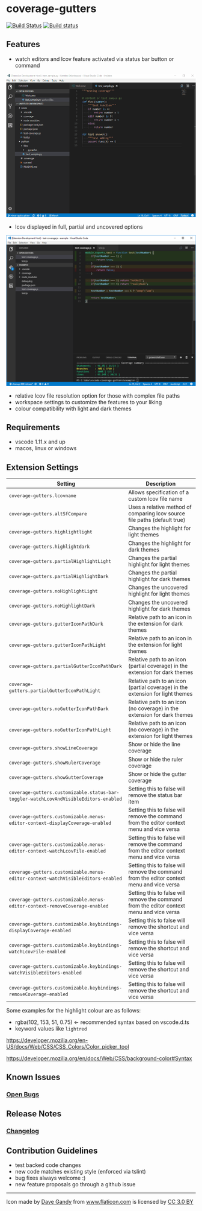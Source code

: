 # coverage-gutters
[![Build Status](https://travis-ci.org/ryanluker/vscode-coverage-gutters.svg?branch=master)](https://travis-ci.org/ryanluker/vscode-coverage-gutters)
[![Build status](https://ci.appveyor.com/api/projects/status/8vb8t787frcqtrm7?svg=true)](https://ci.appveyor.com/project/ryanluker/vscode-coverage-gutters)

## Features
- watch editors and lcov feature activated via status bar button or command

![Coverage Gutters features watch](images/coverage-gutters-features-3.gif)

- lcov displayed in full, partial and uncovered options

![Coverage Gutters features options](images/coverage-gutters-features-2.PNG)

- relative lcov file resolution option for those with complex file paths
- workspace settings to customize the features to your liking
- colour compatibility with light and dark themes

## Requirements
- vscode 1.11.x and up
- macos, linux or windows

## Extension Settings

|Setting | Description
|--------|------------
|`coverage-gutters.lcovname`|Allows specification of a custom lcov file name
|`coverage-gutters.altSfCompare`|Uses a relative method of comparing lcov source file paths (default true)
|`coverage-gutters.highlightlight`|Changes the highlight for light themes
|`coverage-gutters.highlightdark`|Changes the highlight for dark themes
|`coverage-gutters.partialHighlightLight`|Changes the partial highlight for light themes
|`coverage-gutters.partialHighlightDark`|Changes the partial highlight for dark themes
|`coverage-gutters.noHighlightLight`|Changes the uncovered highlight for light themes
|`coverage-gutters.noHighlightDark`|Changes the uncovered highlight for dark themes
|`coverage-gutters.gutterIconPathDark`|Relative path to an icon in the extension for dark themes
|`coverage-gutters.gutterIconPathLight`|Relative path to an icon in the extension for light themes
|`coverage-gutters.partialGutterIconPathDark`|Relative path to an icon (partial coverage) in the extension for dark themes
|`coverage-gutters.partialGutterIconPathLight`|Relative path to an icon (partial coverage) in the extension for light themes
|`coverage-gutters.noGutterIconPathDark`|Relative path to an icon (no coverage) in the extension for dark themes
|`coverage-gutters.noGutterIconPathLight`|Relative path to an icon (no coverage) in the extension for light themes
|`coverage-gutters.showLineCoverage`|Show or hide the line coverage
|`coverage-gutters.showRulerCoverage`|Show or hide the ruler coverage
|`coverage-gutters.showGutterCoverage`|Show or hide the gutter coverage
|`coverage-gutters.customizable.status-bar-toggler-watchLcovAndVisibleEditors-enabled`|Setting this to false will remove the status bar item
|`coverage-gutters.customizable.menus-editor-context-displayCoverage-enabled`|Setting this to false will remove the command from the editor context menu and vice versa
|`coverage-gutters.customizable.menus-editor-context-watchLcovFile-enabled`|Setting this to false will remove the command from the editor context menu and vice versa
|`coverage-gutters.customizable.menus-editor-context-watchVisibleEditors-enabled`|Setting this to false will remove the command from the editor context menu and vice versa
|`coverage-gutters.customizable.menus-editor-context-removeCoverage-enabled`|Setting this to false will remove the command from the editor context menu and vice versa
|`coverage-gutters.customizable.keybindings-displayCoverage-enabled`|Setting this to false will remove the shortcut and vice versa
|`coverage-gutters.customizable.keybindings-watchLcovFile-enabled`|Setting this to false will remove the shortcut and vice versa
|`coverage-gutters.customizable.keybindings-watchVisibleEditors-enabled`|Setting this to false will remove the shortcut and vice versa
|`coverage-gutters.customizable.keybindings-removeCoverage-enabled`|Setting this to false will remove the shortcut and vice versa

Some examples for the highlight colour are as follows:
- rgba(102, 153, 51, 0.75) <- recommended syntax based on vscode.d.ts
- keyword values like `lightred`

<a>https://developer.mozilla.org/en-US/docs/Web/CSS/CSS_Colors/Color_picker_tool</a>

<a>https://developer.mozilla.org/en/docs/Web/CSS/background-color#Syntax</a>

## Known Issues
### [Open Bugs](https://github.com/ryanluker/vscode-coverage-gutters/issues?q=is%3Aopen+is%3Aissue+label%3Abug)

## Release Notes
### [Changelog](https://github.com/ryanluker/vscode-coverage-gutters/releases)

## Contribution Guidelines
- test backed code changes
- new code matches existing style (enforced via tslint)
- bug fixes always welcome :)
- new feature proposals go through a github issue

-----------------------------------------------------------------------------------------------------------

<div>Icon made by <a href="http://www.flaticon.com/authors/dave-gandy" title="Dave Gandy">Dave Gandy</a> from <a href="http://www.flaticon.com" title="Flaticon">www.flaticon.com</a> is licensed by <a href="http://creativecommons.org/licenses/by/3.0/" title="Creative Commons BY 3.0" target="_blank">CC 3.0 BY</a></div>
